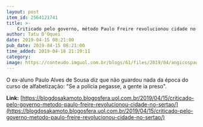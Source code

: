 ```yaml
---
layout: post
item_id: 2564121741
title: >-
    Criticado pelo governo, método Paulo Freire revolucionou cidade no sertão
author: Tatu D'Oquei
date: 2019-04-15 08:21:00
pub_date: 2019-04-15 08:21:00
time_added: 2019-04-18 21:19:11
category: 
image: https://conteudo.imguol.com.br/blogs/61/files/2019/04/angicospauloalves-615x300.jpg
---
```


O ex-aluno Paulo Alves de Sousa diz que não guardou nada da época do curso de alfabetização: "Se a polícia pegasse, a gente ia preso".

**Link:** [https://blogdosakamoto.blogosfera.uol.com.br/2019/04/15/criticado-pelo-governo-metodo-paulo-freire-revolucionou-cidade-no-sertao/](https://blogdosakamoto.blogosfera.uol.com.br/2019/04/15/criticado-pelo-governo-metodo-paulo-freire-revolucionou-cidade-no-sertao/)

